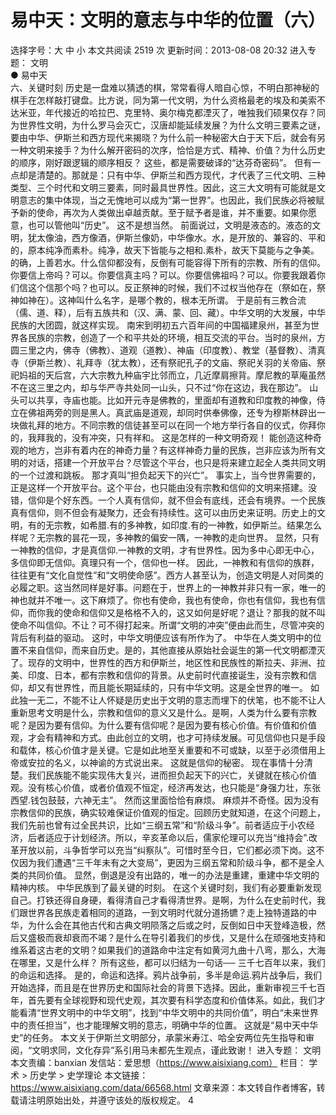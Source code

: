 # 易中天：文明的意志与中华的位置（六）

选择字号：大 中 小   本文共阅读 2519 次 更新时间：2013-08-08 20:32
进入专题： 文明  
● 易中天  
六、关键时刻
历史是一盘难以猜透的棋，常常看得人暗自心惊，不明白那神秘的棋手在怎样敲打键盘。比方说，同为第一代文明，为什么资格最老的埃及和美索不达米亚，年代接近的哈拉巴、克里特、奥尔梅克都湮灭了，唯独我们硕果仅存？同为世界性文明，为什么罗马会灭亡，汉唐却能延续发展？为什么文明三要素之谜，要由中华、伊斯兰和西方现代来揭晓？为什么前一种秘密大白于天下后，就会有另一种文明来接手？为什么解开密码的次序，恰恰是方式、精神、价值？为什么历史的顺序，刚好跟逻辑的顺序相反？
这些，都是需要破译的“达芬奇密码”。
但有一点却是清楚的。那就是：只有中华、伊斯兰和西方现代，才代表了三代文明、三种类型、三个时代和文明三要素，同时最具世界性。因此，这三大文明有可能就是文明意志的集中体现，当之无愧地可以成为“第一世界”。也因此，我们民族必将被赋予新的使命，再次为人类做出卓越贡献。至于赋予者是谁，并不重要。如果你愿意，也可以管他叫“历史”。
这不是想当然。
前面说过，文明是液态的。液态的文明，犹太像油，西方像酒，伊斯兰像奶，中华像水。水，是开放的、兼容的、平和的，原本纯净而素朴。纯净，故天下皆能与之相和.素朴，故天下莫能与之争美。
的确，上善若水。什么信仰都没有，反倒有可能容得下所有的宗教、所有的信仰。你要信上帝吗？可以。你要信真主吗？可以。你要信佛祖吗？可以。你要我跟着你们信这个信那个吗？也可以。反正祭神的时候，我们不过权当他存在（祭如在，祭神如神在）。这神叫什么名字，是哪个教的，根本无所谓。
于是前有三教合流（儒、道、释），后有五族共和（汉、满、蒙、回、藏）。中华文明的大发展，中华民族的大团圆，就这样实现。
南宋到明初五六百年间的中国福建泉州，甚至为世界各民族的宗教，创造了一个和平共处的环境，相互交流的平台。当时的泉州，方圆三里之内，佛寺（佛教）、道观（道教）、神庙（印度教）、教堂（基督教）、清真寺（伊斯兰教）、礼拜寺（犹太教），还有祭祀孔子的文庙、祭祀关羽的关帝庙、祭祀妈祖的天后宫，六大宗教九种庙宇比邻而立，几近摩肩擦背。摩尼教的草庵虽然不在这三里之内，却与华严寺共处同一山头，只不过“你在这边，我在那边”。
山头可以共享，寺庙也能。比如开元寺是佛教的，里面却有道教和印度教的神像，侍立在佛祖两旁的则是黑人。真武庙是道观，却同时供奉佛像，还专为穆斯林辟出一块做礼拜的地方。不同宗教的信徒甚至可以在同一个地方举行各自的仪式，你拜你的，我拜我的，没有冲突，只有祥和。
这是怎样的一种文明奇观！
能创造这种奇观的地方，岂非有着内在的神奇力量？有这样神奇力量的民族，岂非应该为所有文明的对话，搭建一个开放平台？尽管这个平台，也只是将来建立起全人类共同文明的一个过渡和跳板。
那才真叫“担负起天下的兴亡”。
事实上，当今世界需要的，正是这样一个开放平台。这个平台，也只能由没有宗教和信仰的文明来搭建。没错，信仰是个好东西。一个人真有信仰，就不但会有底线，还会有境界。一个民族真有信仰，则不但会有凝聚力，还会有持续性。这可以由历史来证明。历史上的文明，有的无宗教，如希腊.有的多神教，如印度.有的一神教，如伊斯兰。结果怎么样呢？无宗教的昙花一现，多神教的偏安一隅，一神教的走向世界。
显然，只有一神教的信仰，才是真信仰.一神教的文明，才有世界性。因为多中心即无中心，多信仰即无信仰。真理只有一个，信仰也一样。
因此，一神教和有信仰的族群，往往更有“文化自觉性”和“文明使命感”。西方人甚至认为，创造文明是人对同类的必履之职。这当然同样是好事。问题在于，世界上的一神教并非只有一家，唯一的神也就并不唯一。这下麻烦了。你也有使命，我也有使命，你也有信仰，我也有信仰，而你我的使命和信仰又是格格不入的，这又如何是好呢？退让？那我的就不叫使命不叫信仰。不让？可不得打起来。所谓“文明的冲突”便由此而生，尽管冲突的背后有利益的驱动。
这时，中华文明便应该有所作为了。
中华在人类文明中的位置不来自信仰，而来自历史。是的，其他直接从原始社会诞生的第一代文明都湮灭了。现存的文明中，世界性的西方和伊斯兰，地区性和民族性的斯拉夫、非洲、拉美、印度、日本，都有宗教和信仰的背景。从史前时代直接诞生，没有宗教和信仰，却又有世界性，而且能长期延续的，只有中华文明。这是全世界的唯一。
如此独一无二，不能不让人怀疑是历史出于文明的意志而埋下的伏笔，也不能不让人重新思考文明是什么，宗教和信仰的意义又是什么。是啊，人类为什么要有宗教呢？是因为要有信仰。为什么要有信仰呢？是因为要有核心价值。有价值和价值观，才会有精神和方式。由此创立的文明，也才可持续发展。可见信仰也只是手段和载体，核心价值才是关键。它是如此地至关重要和不可或缺，以至于必须借用上帝或安拉的名义，以神谕的方式说出来。
这就是信仰的秘密。
现在事情十分清楚。我们民族能不能实现伟大复兴，进而担负起天下的兴亡，关键就在核心价值观。没有核心价值，或者价值观不恒定，经济再发达，也只能是“身强力壮，东张西望.钱包鼓鼓，六神无主”。
然而这里面恰恰有麻烦。
麻烦并不奇怪。因为没有宗教信仰的民族，确实较难保证价值观的恒定。回顾历史就知道，在这个问题上，我们先前也曾有过全民共识，比如“三纲五常”和“阶级斗争”。前者适应于小农经济，后者适应于计划经济。所以，辛亥革命以后，儒家伦理可以充当“维持会”.改革开放以前，斗争哲学可以充当“纠察队”。可惜时至今日，它们都必须下岗。这不仅因为我们遭遇“三千年未有之大变局”，更因为三纲五常和阶级斗争，都不是全人类的共同价值。
显然，倒退是没有出路的，唯一的办法是重建，重建中华文明的精神内核。
中华民族到了最关键的时刻。
在这个关键时刻，我们有必要重新发现自己。打铁还得自身硬，看得清自己才看得清世界。是啊，为什么在史前时代，我们跟世界各民族走着相同的道路，一到文明时代就分道扬镳？走上独特道路的中华，为什么会在其他古代和古典文明陨落之后或之时，反倒如日中天登峰造极，然后又盛极而衰却衰而不竭？是什么在导引着我们的步伐，又是什么在顽强地支持和维系着这古老的文明？如果我们的道路命中注定有如黄河九曲十八弯，那么，大海在哪里，又是什么样？
所有这些，都可以归结为一句话──
三千七百年以来，我们的命运和选择。
是的，命运和选择。鸦片战争前，多半是命运.鸦片战争后，我们开始选择，而且是在世界历史和国际社会的背景下选择。因此，重新审视三千七百年，首先要有全球视野和现代史观，其次要有科学态度和价值体系。如此，我们才能看清“世界文明中的中华文明”，找到“中华文明中的共同价值”，明白“未来世界中的责任担当”，也才能理解文明的意志，明确中华的位置。
这就是“易中天中华史”的任务。
本文关于伊斯兰文明部分，承蒙米寿江、哈全安两位先生指导和审阅，“文明求同，文化存异”系引用马未都先生观点，谨此致谢！
    进入专题： 文明  
本文责编：banxian
发信站：爱思想（https://www.aisixiang.com）
栏目： 学术 > 历史学 > 史学理论
本文链接：https://www.aisixiang.com/data/66568.html
文章来源：本文转自作者博客，转载请注明原始出处，并遵守该处的版权规定。
4